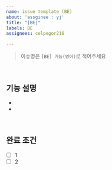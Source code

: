 ```yaml
---
name: issue template (BE)
about: 'assginee : yj'
title: "[BE]"
labels: BE
assignees: celpegor216

---
```


> 이슈명은 `[BE] 기능(영어)`로 적어주세요

<br>
     
## 기능 설명
-
-

<br>

## 완료 조건
- [ ] 1
- [ ] 2

